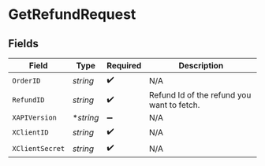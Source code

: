 # GetRefundRequest


## Fields

| Field                                      | Type                                       | Required                                   | Description                                |
| ------------------------------------------ | ------------------------------------------ | ------------------------------------------ | ------------------------------------------ |
| `OrderID`                                  | *string*                                   | :heavy_check_mark:                         | N/A                                        |
| `RefundID`                                 | *string*                                   | :heavy_check_mark:                         | Refund Id of the refund you want to fetch. |
| `XAPIVersion`                              | **string*                                  | :heavy_minus_sign:                         | N/A                                        |
| `XClientID`                                | *string*                                   | :heavy_check_mark:                         | N/A                                        |
| `XClientSecret`                            | *string*                                   | :heavy_check_mark:                         | N/A                                        |